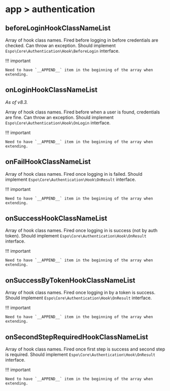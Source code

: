 # app > authentication

## beforeLoginHookClassNameList

Array of hook class names. Fired before logging in before credentials are checked. Can throw an exception. Should implement `Espo\Core\Authentication\Hook\BeforeLogin` interface.

!!! important

    Need to have `__APPEND__` item in the beginning of the array when extending.

## onLoginHookClassNameList

*As of v8.3.*

Array of hook class names. Fired before when a user is found, credentials are fine. Can throw an exception. Should implement `Espo\Core\Authentication\Hook\OnLogin` interface.

!!! important

    Need to have `__APPEND__` item in the beginning of the array when extending.

## onFailHookClassNameList

Array of hook class names. Fired once logging in is failed. Should implement `Espo\Core\Authentication\Hook\OnResult` interface.

!!! important

    Need to have `__APPEND__` item in the beginning of the array when extending.

## onSuccessHookClassNameList

Array of hook class names. Fired once logging in is success (not by auth token). Should implement `Espo\Core\Authentication\Hook\OnResult` interface.

!!! important

    Need to have `__APPEND__` item in the beginning of the array when extending.

## onSuccessByTokenHookClassNameList

Array of hook class names. Fired once logging in by a token is success. Should implement `Espo\Core\Authentication\Hook\OnResult` interface.

!!! important

    Need to have `__APPEND__` item in the beginning of the array when extending.

## onSecondStepRequiredHookClassNameList

Array of hook class names. Fired once first step is success and second step is required. Should implement `Espo\Core\Authentication\Hook\OnResult` interface.

!!! important

    Need to have `__APPEND__` item in the beginning of the array when extending.
